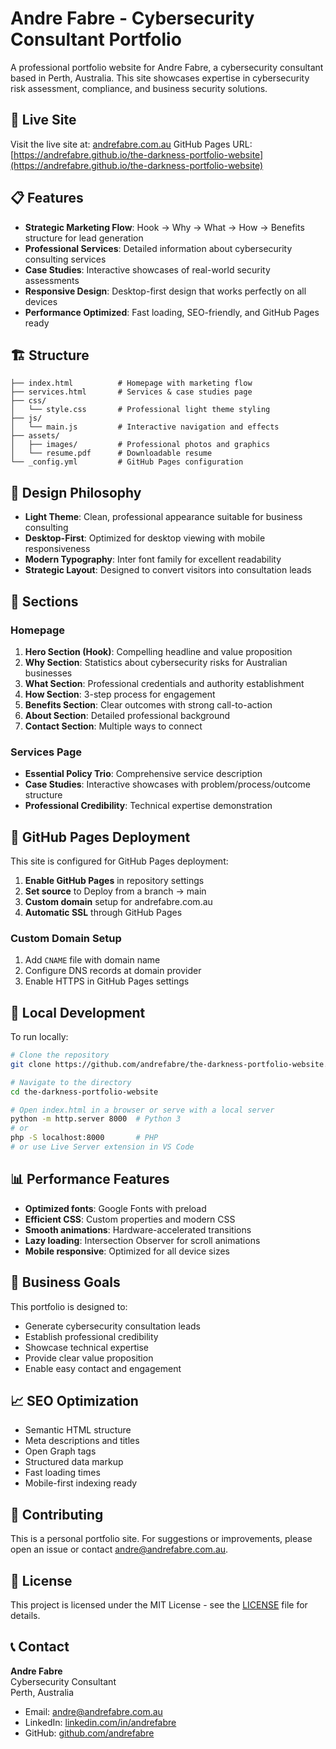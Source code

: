 # Andre Fabre - Cybersecurity Consultant Portfolio

A professional portfolio website for Andre Fabre, a cybersecurity consultant based in Perth, Australia. This site showcases expertise in cybersecurity risk assessment, compliance, and business security solutions.

## 🚀 Live Site

Visit the live site at: [andrefabre.com.au](https://andrefabre.com.au)
GitHub Pages URL: [https://andrefabre.github.io/the-darkness-portfolio-website](https://andrefabre.github.io/the-darkness-portfolio-website)

## 📋 Features

- **Strategic Marketing Flow**: Hook → Why → What → How → Benefits structure for lead generation
- **Professional Services**: Detailed information about cybersecurity consulting services
- **Case Studies**: Interactive showcases of real-world security assessments
- **Responsive Design**: Desktop-first design that works perfectly on all devices
- **Performance Optimized**: Fast loading, SEO-friendly, and GitHub Pages ready

## 🏗️ Structure

```
├── index.html          # Homepage with marketing flow
├── services.html       # Services & case studies page
├── css/
│   └── style.css       # Professional light theme styling
├── js/
│   └── main.js         # Interactive navigation and effects
├── assets/
│   ├── images/         # Professional photos and graphics
│   └── resume.pdf      # Downloadable resume
└── _config.yml         # GitHub Pages configuration
```

## 🎨 Design Philosophy

- **Light Theme**: Clean, professional appearance suitable for business consulting
- **Desktop-First**: Optimized for desktop viewing with mobile responsiveness
- **Modern Typography**: Inter font family for excellent readability
- **Strategic Layout**: Designed to convert visitors into consultation leads

## 📱 Sections

### Homepage
1. **Hero Section (Hook)**: Compelling headline and value proposition
2. **Why Section**: Statistics about cybersecurity risks for Australian businesses
3. **What Section**: Professional credentials and authority establishment
4. **How Section**: 3-step process for engagement
5. **Benefits Section**: Clear outcomes with strong call-to-action
6. **About Section**: Detailed professional background
7. **Contact Section**: Multiple ways to connect

### Services Page
- **Essential Policy Trio**: Comprehensive service description
- **Case Studies**: Interactive showcases with problem/process/outcome structure
- **Professional Credibility**: Technical expertise demonstration

## 🚀 GitHub Pages Deployment

This site is configured for GitHub Pages deployment:

1. **Enable GitHub Pages** in repository settings
2. **Set source** to Deploy from a branch → main
3. **Custom domain** setup for andrefabre.com.au
4. **Automatic SSL** through GitHub Pages

### Custom Domain Setup
1. Add `CNAME` file with domain name
2. Configure DNS records at domain provider
3. Enable HTTPS in GitHub Pages settings

## 🔧 Local Development

To run locally:
```bash
# Clone the repository
git clone https://github.com/andrefabre/the-darkness-portfolio-website.git

# Navigate to the directory
cd the-darkness-portfolio-website

# Open index.html in a browser or serve with a local server
python -m http.server 8000  # Python 3
# or
php -S localhost:8000       # PHP
# or use Live Server extension in VS Code
```

## 📊 Performance Features

- **Optimized fonts**: Google Fonts with preload
- **Efficient CSS**: Custom properties and modern CSS
- **Smooth animations**: Hardware-accelerated transitions
- **Lazy loading**: Intersection Observer for scroll animations
- **Mobile responsive**: Optimized for all device sizes

## 🎯 Business Goals

This portfolio is designed to:
- Generate cybersecurity consultation leads
- Establish professional credibility
- Showcase technical expertise
- Provide clear value proposition
- Enable easy contact and engagement

## 📈 SEO Optimization

- Semantic HTML structure
- Meta descriptions and titles
- Open Graph tags
- Structured data markup
- Fast loading times
- Mobile-first indexing ready

## 🤝 Contributing

This is a personal portfolio site. For suggestions or improvements, please open an issue or contact andre@andrefabre.com.au.

## 📄 License

This project is licensed under the MIT License - see the [LICENSE](LICENSE) file for details.

## 📞 Contact

**Andre Fabre**  
Cybersecurity Consultant  
Perth, Australia  

- Email: andre@andrefabre.com.au
- LinkedIn: [linkedin.com/in/andrefabre](https://linkedin.com/in/andrefabre)
- GitHub: [github.com/andrefabre](https://github.com/andrefabre)
